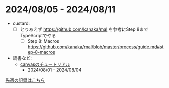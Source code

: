 # 2024/08/05 - 2024/08/11

- custard:
    - [ ] とりあえず <https://github.com/kanaka/mal> を参考にStep 8までTypeScriptでやる
        - [ ] Step 8: Macros <https://github.com/kanaka/mal/blob/master/process/guide.md#step-8-macros>
- 読書など:
    - [canvasのチュートリアル](https://developer.mozilla.org/ja/docs/Web/API/Canvas_API/Tutorial)
        - 2024/08/01 - 2024/08/04

[先週の記録はこちら](https://github.com/igrep/daily-commits/blob/533656378227c56c5f8575b356587c9fe08a9bf3/yesterday.md)
